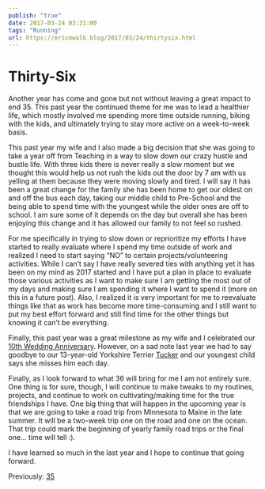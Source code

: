 ```yaml
---
publish: "true"
date: 2017-03-24 03:31:00
tags: "Running"
url: https://ericmwalk.blog/2017/03/24/thirtysix.html
---
```


# Thirty-Six

Another year has come and gone but not without leaving a great impact to end 35. This past year the continued theme for me was to lead a healthier life, which mostly involved me spending more time outside running, biking with the kids, and ultimately trying to stay more active on a week-to-week basis.

This past year my wife and I also made a big decision that she was going to take a year off from Teaching in a way to slow down our crazy hustle and bustle life. With three kids there is never really a slow moment but we thought this would help us not rush the kids out the door by 7 am with us yelling at them because they were moving slowly and tired. I will say it has been a great change for the family she has been home to get our oldest on and off the bus each day, taking our middle child to Pre-School and the being able to spend time with the youngest while the older ones are off to school. I am sure some of it depends on the day but overall she has been enjoying this change and it has allowed our family to not feel so rushed.

For me specifically in trying to slow down or reprioritize my efforts I have started to really evaluate where I spend my time outside of work and realized I need to start saying “NO” to certain projects/volunteering activities. While I can’t say I have really severed ties with anything yet it has been on my mind as 2017 started and I have put a plan in place to evaluate those various activities as I want to make sure I am getting the most out of my days and making sure I am spending it where I want to spend it (more on this in a future post). Also, I realized it is very important for me to reevaluate things like that as work has become more time-consuming and I still want to put my best effort forward and still find time for the other things but knowing it can’t be everything.

Finally, this past year was a great milestone as my wife and I celebrated our <a href="https://ericmwalk.blog/2016/10/14/years.html">10th Wedding Anniversary</a>. However, on a sad note last year we had to say goodbye to our 13-year-old Yorkshire Terrier <a href="https://ericmwalk.blog/2016/10/07/tucker-buddy.html">Tucker</a> and our youngest child says she misses him each day.

Finally, as I look forward to what 36 will bring for me I am not entirely sure. One thing is for sure, though, I will continue to make tweaks to my routines, projects, and continue to work on cultivating/making time for the true friendships I have. One big thing that will happen in the upcoming year is that we are going to take a road trip from Minnesota to Maine in the late summer. It will be a two-week trip one on the road and one on the ocean. That trip could mark the beginning of yearly family road trips or the final one… time will tell :).

I have learned so much in the last year and I hope to continue that going forward.

Previously: <a href="https://ericmwalk.blog/2016/03/24/thirtyfive.html">35</a>
